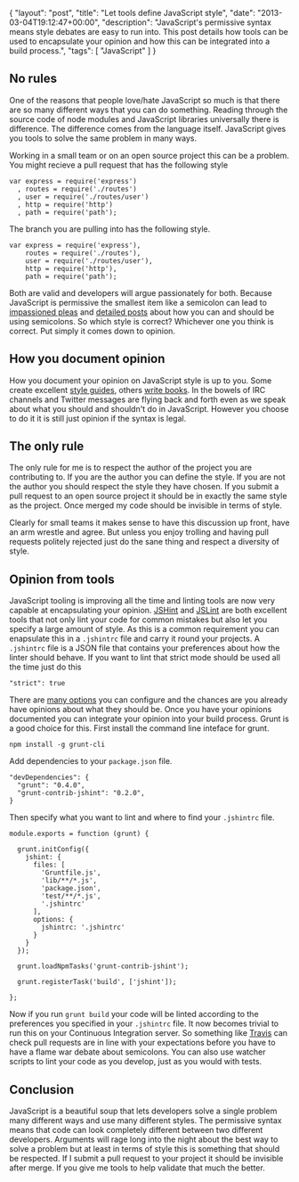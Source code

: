 {
  "layout": "post",
  "title": "Let tools define JavaScript style",
  "date": "2013-03-04T19:12:47+00:00",
  "description": "JavaScript's permissive syntax means style debates are easy to run into. This post details how tools can be used to encapsulate your opinion and how this can be integrated into a build process.",
  "tags": [
    "JavaScript"
  ]
}

## No rules

One of the reasons that people love/hate JavaScript so much is that there are so many different ways that you can do something. Reading through the source code of node modules and JavaScript libraries universally there is difference. The difference comes from the language itself. JavaScript gives you tools to solve the same problem in many ways.

Working in a small team or on an open source project this can be a problem. You might recieve a pull request that has the following style

    var express = require('express')
      , routes = require('./routes')
      , user = require('./routes/user')
      , http = require('http')
      , path = require('path');

The branch you are pulling into has the following style.

    var express = require('express'),
        routes = require('./routes'),
        user = require('./routes/user'),
        http = require('http'),
        path = require('path');

Both are valid and developers will argue passionately for both. Because JavaScript is permissive the smallest item like a semicolon can lead to [impassioned pleas][1] and [detailed posts][2] about how you can and should be using semicolons. So which style is correct? Whichever one you think is correct. Put simply it comes down to opinion.

## How you document opinion

How you document your opinion on JavaScript style is up to you. Some create excellent [style guides][3], others [write books][4]. In the bowels of IRC channels and Twitter messages are flying back and forth even as we speak about what you should and shouldn't do in JavaScript. However you choose to do it it is still just opinion if the syntax is legal.

## The only rule

The only rule for me is to respect the author of the project you are contributing to. If you are the author you can define the style. If you are not the author you should respect the style they have chosen. If you submit a pull request to an open source project it should be in exactly the same style as the project. Once merged my code should be invisible in terms of style. 

Clearly for small teams it makes sense to have this discussion up front, have an arm wrestle and agree. But unless you enjoy trolling and having pull requests politely rejected just do the sane thing and respect a diversity of style. 

## Opinion from tools

JavaScript tooling is improving all the time and linting tools are now very capable at encapsulating your opinion. [JSHint][5] and [JSLint][6] are both excellent tools that not only lint your code for common mistakes but also let you specify a large amount of style. As this is a common requirement you can enapsulate this in a `.jshintrc` file and carry it round your projects. A `.jshintrc` file is a JSON file that contains your preferences about how the linter should behave. If you want to lint that strict mode should be used all the time just do this

    "strict": true

There are [many options][7] you can configure and the chances are you already have opinions about what they should be. Once you have your opinions documented you can integrate your opinion into your build process. Grunt is a good choice for this. First install the command line inteface for grunt.

    npm install -g grunt-cli

Add dependencies to your `package.json` file.

    "devDependencies": {
      "grunt": "0.4.0",
      "grunt-contrib-jshint": "0.2.0",
    }

Then specify what you want to lint and where to find your `.jshintrc` file.

    module.exports = function (grunt) {

      grunt.initConfig({
        jshint: {
          files: [
            'Gruntfile.js',
            'lib/**/*.js',
            'package.json',
            'test/**/*.js',
            '.jshintrc'
          ],
          options: {
            jshintrc: '.jshintrc'
          }
        }
      });

      grunt.loadNpmTasks('grunt-contrib-jshint');

      grunt.registerTask('build', ['jshint']);

    };

Now if you run `grunt build` your code will be linted according to the preferences you specified in your `.jshintrc` file. It now becomes trivial to run this on your Continuous Integration server. So something like [Travis][8] can check pull requests are in line with your expectations before you have to have a flame war debate about semicolons. You can also use watcher scripts to lint your code as you develop, just as you would with tests.

## Conclusion

JavaScript is a beautiful soup that lets developers solve a single problem many different ways and use many different styles. The permissive syntax means that code can look completely different between two different developers. Arguments will rage long into the night about the best way to solve a problem but at least in terms of style this is something that should be respected. If I submit a pull request to your project it should be invisible after merge. If you give me tools to help validate that much the better. 

[1]: http://blog.izs.me/post/2353458699/an-open-letter-to-javascript-leaders-regarding
[2]: http://dailyjs.com/2012/04/19/semicolons/
[3]: https://github.com/airbnb/javascript
[4]: http://eloquentjavascript.net
[5]: http://www.jshint.com
[6]: http://www.jslint.com
[7]: http://www.jshint.com/docs/#options
[8]: https://travis-ci.org
